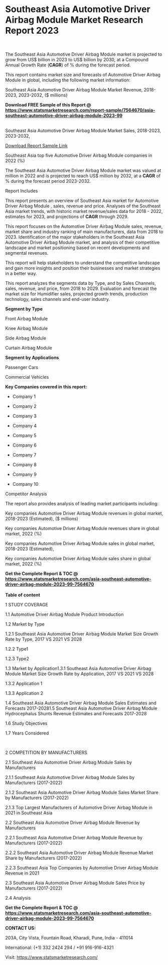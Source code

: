 <h1>Southeast Asia Automotive Driver Airbag Module Market Research Report 2023</h1><br/><p>The Southeast Asia Automotive Driver Airbag Module market is projected to grow from US$ billion in 2023 to US$ billion by 2030, at a Compound Annual Growth Rate (<strong>CAGR</strong>) of % during the forecast period.</p><p>
 
 This report contains market size and forecasts of Automotive Driver Airbag Module in global, including the following market information:</p><p>
 
 Southeast Asia Automotive Driver Airbag Module Market Revenue, 2018-2023, 2023-2032, ($ millions)</p><div><b>Download FREE Sample of this Report @ <a href="https://www.statsmarketresearch.com/download-free-sample/7564670/asia-southeast-automotive-driver-airbag-module-2023-99">https://www.statsmarketresearch.com/report-sample/7564670/asia-southeast-automotive-driver-airbag-module-2023-99</a></b></div><br><p>
 
 Southeast Asia Automotive Driver Airbag Module Market Sales, 2018-2023, 2023-2032,</p><p><a href="https://www.statsmarketresearch.com/download-free-sample/7564670/asia-southeast-automotive-driver-airbag-module-2023-99">Download Report Sample Link</a></p><p>
 
 Southeast Asia top five Automotive Driver Airbag Module companies in 2022 (%)</p><p>
 
 The Southeast Asia Automotive Driver Airbag Module market was valued at million in 2022 and is projected to reach US$ million by 2032, at a <strong>CAGR</strong> of % during the forecast period 2023-2032.</p><p>
 
 Report Includes</p><p>
 
 This report presents an overview of Southeast Asia market for Automotive Driver Airbag Module , sales, revenue and price. Analyses of the Southeast Asia market trends, with historic market revenue/sales data for 2018 - 2022, estimates for 2023, and projections of <strong>CAGR</strong> through 2029.</p><p>
 
 This report focuses on the Automotive Driver Airbag Module sales, revenue, market share and industry ranking of main manufacturers, data from 2018 to 2023. Identification of the major stakeholders in the Southeast Asia Automotive Driver Airbag Module market, and analysis of their competitive landscape and market positioning based on recent developments and segmental revenues.</p><p>
 
 This report will help stakeholders to understand the competitive landscape and gain more insights and position their businesses and market strategies in a better way.</p><p>
 
 This report analyzes the segments data by Type, and by Sales Channels, sales, revenue, and price, from 2018 to 2029. Evaluation and forecast the market size for Humidifier sales, projected growth trends, production technology, sales channels and end-user industry.</p><p>
 
  <strong>Segment by Type</strong></p><p>
 
 Front Airbag Module</p><p>Knee Airbag Module</p><p>Side Airbag Module</p><p>Curtain Airbag Module</p><p>
 
 <strong> Segment <strong><strong>by Applications</strong></strong></strong></p><p>
 
 Passenger Cars</p><p>Commercial Vehicles</p><p><strong>Key Companies covered in this report:</strong></p><p>
 
 </p><ul><p></p><li>Company 1</li><p></p><li>Company 2</li><p></p><li>Company 3</li><p></p><li>Company 4</li><p></p><li>Company 5</li><p></p><li>Company 6</li><p></p><li>Company 7</li><p></p><li>Company 8</li><p></p><li>Company 9</li><p></p><li>Company 10</li><p></p></ul><p>Competitor Analysis</p><p>
 
 The report also provides analysis of leading market participants including:</p><p>
 
 Key companies Automotive Driver Airbag Module revenues in global market, 2018-2023 (Estimated), ($ millions)</p><p>
 
 Key companies Automotive Driver Airbag Module revenues share in global market, 2022 (%)</p><p>
 
 Key companies Automotive Driver Airbag Module sales in global market, 2018-2023 (Estimated),</p><p>
 
 Key companies Automotive Driver Airbag Module sales share in global market, 2022 (%)</p><div><b>Get the Complete Report & TOC @ <a href="https://www.statsmarketresearch.com/asia-southeast-automotive-driver-airbag-module-2023-99-7564670">https://www.statsmarketresearch.com/asia-southeast-automotive-driver-airbag-module-2023-99-7564670</a></b></div><br><b>Table of content</b><p>1 STUDY COVERAGE<br />
 
 1.1 Automotive Driver Airbag Module Product Introduction<br />
 
 1.2 Market by Type<br />
 
 1.2.1 Southeast Asia Automotive Driver Airbag Module Market Size Growth Rate by Type, 2017 VS 2021 VS 2028<br />
 
 1.2.2 Type1<br />
 
 1.2.3 Type2<br />
 
 1.3 Market by Application1.3.1 Southeast Asia Automotive Driver Airbag Module Market Size Growth Rate by Application, 2017 VS 2021 VS 2028<br />
 
 1.3.2 Application 1<br />
 
 1.3.3 Application 2<br />
 
 1.4 Southeast Asia Automotive Driver Airbag Module Sales Estimates and Forecasts 2017-20281.5 Southeast Asia Automotive Driver Airbag Module Hydrocephalus Shunts Revenue Estimates and Forecasts 2017-2028<br />
 
 1.6 Study Objectives<br />
 
 1.7 Years Considered<br />
 
 <br />
 
 2 COMPETITION BY MANUFACTURERS<br />
 
 2.1 Southeast Asia Automotive Driver Airbag Module Sales by Manufacturers<br />
 
 2.1.1 Southeast Asia Automotive Driver Airbag Module Sales by Manufacturers (2017-2022)<br />
 
 2.1.2 Southeast Asia Automotive Driver Airbag Module Sales Market Share by Manufacturers (2017-2022)<br />
 
 2.1.3 Top Largest Manufacturers of Automotive Driver Airbag Module in 2021 in Southeast Asia<br />
 
 2.2 Southeast Asia Automotive Driver Airbag Module Revenue by Manufacturers<br />
 
 2.2.1 Southeast Asia Automotive Driver Airbag Module Revenue by Manufacturers (2017-2022)<br />
 
 2.2.2 Southeast Asia Automotive Driver Airbag Module Revenue Market Share by Manufacturers (2017-2022)<br />
 
 2.2.3 Southeast Asia Top Companies by Automotive Driver Airbag Module Revenue in 2021<br />
 
 2.3 Southeast Asia Automotive Driver Airbag Module Sales Price by Manufacturers (2017-2022)<br />
 
 2.4 Analysis <br><div><b>Get the Complete Report & TOC @ <a href="https://www.statsmarketresearch.com/asia-southeast-automotive-driver-airbag-module-2023-99-7564670">https://www.statsmarketresearch.com/asia-southeast-automotive-driver-airbag-module-2023-99-7564670</a></b></div></p>
 
 <b>CONTACT US:</b><br>
 
 203A, City Vista, Fountain Road, Kharadi, Pune, India - 411014 <br>
 
 International: (+1) 332 2424 294 / +91 916-916-4321<br>
 
 Visit: <a href="https://www.statsmarketresearch.com/">https://www.statsmarketresearch.com/</a>
 
 <br>